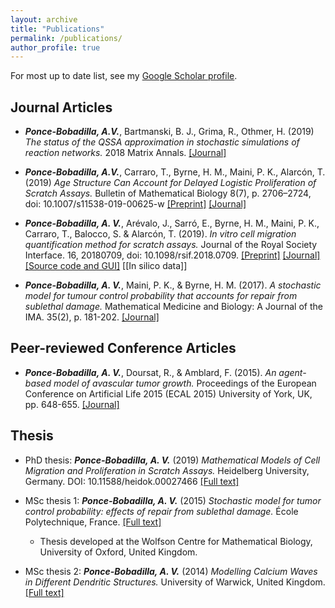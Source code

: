 ```yaml
---
layout: archive
title: "Publications"
permalink: /publications/
author_profile: true
---
```


For most up to date list, see my [Google Scholar profile](https://scholar.google.co.uk/citations?user=qPGebTIAAAAJ&hl=en).

## Journal Articles

* ***Ponce-Bobadilla, A.V.***, Bartmanski, B. J., Grima, R., Othmer, H. (2019) *The status of the QSSA approximation in stochastic simulations of reaction networks.* 2018 Matrix Annals. [[Journal]](https://www.matrix-inst.org.au/wp_Matrix2016/wp-content/uploads/2019/05/Bobadilla.pdf)

* ***Ponce-Bobadilla, A.V.***, Carraro, T., Byrne, H. M., Maini, P. K., Alarcón, T. (2019) *Age Structure Can Account for Delayed Logistic Proliferation of Scratch Assays.* Bulletin of Mathematical Biology 8(7), p. 2706–2724, doi: 10.1007/s11538-019-00625-w [[Preprint]](https://www.biorxiv.org/content/10.1101/540526v1) [[Journal]](https://link.springer.com/article/10.1007/s11538-019-00625-w)

* ***Ponce-Bobadilla, A. V.***, Arévalo, J., Sarró, E., Byrne, H. M., Maini, P. K., Carraro, T., Balocco, S. & Alarcón, T. (2019). *In vitro cell migration quantification method for scratch assays.* Journal of the Royal Society Interface. 16, 20180709, doi: 10.1098/rsif.2018.0709. [[Preprint]](https://arxiv.org/abs/1806.09219) [[Journal]](https://royalsocietypublishing.org/doi/abs/10.1098/rsif.2018.0709) [[Source code and GUI]](https://bitbucket.org/anavictoria-ponce/local_migration_quantification_scratch_assays/src/master/) [[In silico data]]

* ***Ponce-Bobadilla, A. V.***, Maini, P. K., & Byrne, H. M. (2017). *A stochastic model for tumour control probability that accounts for repair from sublethal damage.* Mathematical Medicine and Biology: A Journal of the IMA. 35(2), p. 181-202. [[Journal]](https://academic.oup.com/imammb/article-abstract/35/2/181/3055078?redirectedFrom=fulltext)


## Peer-reviewed Conference Articles

* ***Ponce-Bobadilla, A. V.***, Doursat, R., & Amblard, F. (2015). *An agent-based model of avascular tumor growth.* Proceedings of the European Conference on Artificial Life 2015 (ECAL 2015) University of York, UK, pp. 648-655. [[Journal]](https://www.mitpressjournals.org/doi/abs/10.1162/978-0-262-33027-5-ch114)


## Thesis

* PhD thesis: ***Ponce-Bobadilla, A. V.*** (2019) *Mathematical Models of Cell Migration and Proliferation in Scratch Assays.* Heidelberg University, Germany. DOI: 10.11588/heidok.00027466 [[Full text]](http://archiv.ub.uni-heidelberg.de/volltextserver/27466/)

* MSc thesis 1: ***Ponce-Bobadilla, A. V.*** (2015) *Stochastic model for tumor control probability: effects of repair from sublethal damage.* École Polytechnique, France. [[Full text]](https://pdfs.semanticscholar.org/9e2b/5654d904fda29bcc2ec2edfcc2baa35818aa.pdf)
  * Thesis developed at the Wolfson Centre for Mathematical Biology, University of Oxford, United Kingdom. 

* MSc thesis 2: ***Ponce-Bobadilla, A. V.*** (2014) *Modelling Calcium Waves in Different
Dendritic Structures.* University of Warwick, United Kingdom. [[Full text]](https://warwick.ac.uk/fac/cross_fac/complexity/study/emmcs/outcomes/studentprojects/ponce_bobadilla_m1.pdf)


<!---  
Preprints 

* Carraro, T., Wetterauer, S. E., ***Ponce-Bobadilla, A. V.***, & Trucu, D. (2018). *A level-set approach for a multi-scale cancer invasion model*, arXiv:1805.07485. [[Preprint]](https://arxiv.org/abs/1805.07485) ---> 